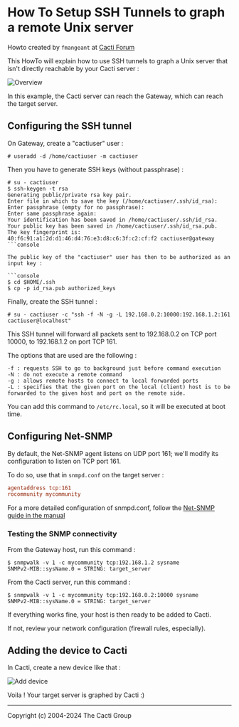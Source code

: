 # How To Setup SSH Tunnels to graph a remote Unix server

Howto created by `fmangeant` at [Cacti
Forum](http://forums.cacti.net/viewtopic.php?t=24960)

This HowTo will explain how to use SSH tunnels to graph a Unix server that
isn't directly reachable by your Cacti server :

![Overview](images/device-templates-ssh-tunnel.png)

In this example, the Cacti server can reach the Gateway, which can reach the
target server.

## Configuring the SSH tunnel

On Gateway, create a "cactiuser" user :

```console
# useradd -d /home/cactiuser -m cactiuser
```

Then you have to generate SSH keys (without passphrase) :

```console
# su - cactiuser
$ ssh-keygen -t rsa
Generating public/private rsa key pair.
Enter file in which to save the key (/home/cactiuser/.ssh/id_rsa):
Enter passphrase (empty for no passphrase):
Enter same passphrase again:
Your identification has been saved in /home/cactiuser/.ssh/id_rsa.
Your public key has been saved in /home/cactiuser/.ssh/id_rsa.pub.
The key fingerprint is:
40:f6:91:a1:2d:d1:46:d4:76:e3:d8:c6:3f:c2:cf:f2 cactiuser@gateway
```console

The public key of the "cactiuser" user has then to be authorized as an input key :

```console
$ cd $HOME/.ssh
$ cp -p id_rsa.pub authorized_keys
```

Finally, create the SSH tunnel :

```console
# su - cactiuser -c "ssh -f -N -g -L 192.168.0.2:10000:192.168.1.2:161 cactiuser@localhost"
```

This SSH tunnel will forward all packets sent to 192.168.0.2 on TCP port 10000,
to 192.168.1.2 on port TCP 161.

The options that are used are the following :

```shell
-f : requests SSH to go to background just before command execution
-N : do not execute a remote command
-g : allows remote hosts to connect to local forwarded ports
-L : specifies that the given port on the local (client) host is to be forwarded to the given host and port on the remote side.
```

You can add this command to `/etc/rc.local`, so it will be executed at boot time.

## Configuring Net-SNMP

By default, the Net-SNMP agent listens on UDP port 161; we'll modify its
configuration to listen on TCP port 161.

To do so, use that in `snmpd.conf` on the target server :

```ini
agentaddress tcp:161
rocommunity mycommunity
```

For a more detailed configuration of snmpd.conf, follow the [Net-SNMP guide in
the
manual](https://docs.cacti.net/manual:087:1_installation.1_install_unix.4_configure_snmp)

### Testing the SNMP connectivity

From the Gateway host, run this command :

```console
$ snmpwalk -v 1 -c mycommunity tcp:192.168.1.2 sysname
SNMPv2-MIB::sysName.0 = STRING: target_server
```

From the Cacti server, run this command :

```console
$ snmpwalk -v 1 -c mycommunity tcp:192.168.0.2:10000 sysname
SNMPv2-MIB::sysName.0 = STRING: target_server
```

If everything works fine, your host is then ready to be added to Cacti.

If not, review your network configuration (firewall rules, especially).

## Adding the device to Cacti

In Cacti, create a new device like that :

![Add device](images/device-templates-ssh-add-device.png)

Voila ! Your target server is graphed by Cacti :)

---
Copyright (c) 2004-2024 The Cacti Group
